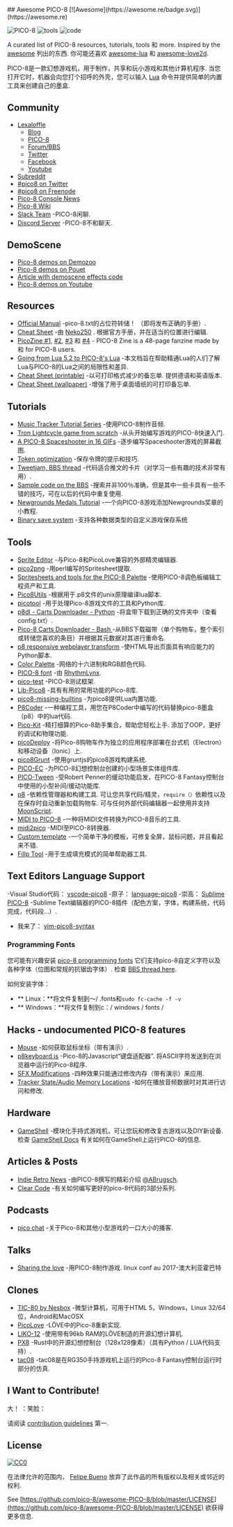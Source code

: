 <div class="github-widget" data-repo="pico-8/awesome-PICO-8"></div>
<script async src="https://pagead2.googlesyndication.com/pagead/js/adsbygoogle.js"></script><ins class="adsbygoogle" style="display:block" data-ad-client="ca-pub-6890694312814945" data-ad-slot="5473692530" data-ad-format="auto"  data-full-width-responsive="true"></ins><script>(adsbygoogle = window.adsbygoogle || []).push({});</script>
## Awesome PICO-8 [![Awesome](https://awesome.re/badge.svg)](https://awesome.re)


![PICO-8](https://www.lexaloffle.com/gfx/p8_jelpi.gif)
![tools](https://www.lexaloffle.com/gfx/p8_tracker.gif)
![code](https://www.lexaloffle.com/gfx/p8_cast.gif)

 A curated list of PICO-8 resources, tutorials, tools 和 more. Inspired by the [awesome](https://github.com/sindresorhus/awesome) 列出的东西. 你可能还喜欢 [awesome-lua](https://github.com/LewisJEllis/awesome-lua) 和 [awesome-love2d](https://github.com/JanWerder/awesome-love2d).

  PICO-8是一款幻想游戏机，用于制作，共享和玩小游戏和其他计算机程序. 当您打开它时，机器会向您打个招呼的外壳，您可以输入 [Lua](https://www.lua.org/) 命令并提供简单的内置工具来创建自己的墨盒.



## Community

- [Lexaloffle](https://www.lexaloffle.com)
  - [Blog](https://www.lexaloffle.com/bbs/?uid=1)
  - [PICO-8](https://www.lexaloffle.com/pico-8.php)
  - [Forum/BBS](https://www.lexaloffle.com/bbs/?cat=7)
  - [Twitter](https://twitter.com/lexaloffle)
  - [Facebook](https://www.facebook.com/lexaloffle/)
  - [Youtube](https://www.youtube.com/user/lexaloffletv)
- [Subreddit](https://www.reddit.com/r/pico8/)
- [#pico8 on Twitter](https://twitter.com/hashtag/pico8)
- [#pico8 on Freenode](https://webchat.freenode.net/?randomnick=1&channels=#pico8&prompt=1)
- [Pico-8 Console News](https://twitter.com/pico8console)
- [Pico-8 Wiki](http://pico-8.wikia.com/wiki/Pico-8_Wikia)
- [Slack Team](https://slofile.com/slack/pico-8) -PICO-8闲聊.
- [Discord Server](https://discord.gg/EwQ86eq) -PICO-8不和聊天.

## DemoScene

- [Pico-8 demos on Demozoo](https://demozoo.org/platforms/81/) 
- [Pico-8 demos on Pouet](http://www.pouet.net/prodlist.php?platform%5B%5D=PICO-8) 
- [Article with demoscene effects code](https://medium.com/swlh/creativity-through-limitation-pico-8-fantasy-console-175294e13332) 
- [Pico-8 demos on Youtube](https://www.youtube.com/results?search_query=pico+8+demoscene) 


## Resources

- [Official Manual](https://www.lexaloffle.com/pico-8.php?page=manual)  -pico-8.txt的占位符转储！  （即将发布正确的手册）.
- [Cheat Sheet](https://neko250.github.io/pico8-api/) -由 [Neko250](https://neko250.github.io) . 根据官方手册，并在适当的位置进行编辑.
- [PicoZine #1](https://sectordub.itch.io/pico-8-fanzine-1), [#2](https://sectordub.itch.io/pico-8-fanzine-2), [#3](https://sectordub.itch.io/pico-8-fanzine-3) 和 [#4](https://sectordub.itch.io/-pico-8-zine-4) - PICO-8 Zine is a 48-page fanzine made by 和 for PICO-8 users.
- [Going from Lua 5.2 to PICO-8's Lua](https://gist.github.com/josefnpat/bfe4aaa5bbb44f572cd0) -本文档旨在帮助精通Lua的人们了解Lua与PICO-8的Lua之间的局限性和差异.
- [Cheat Sheet (printable)](https://ztiromoritz.github.io/pico-8-spick/)  -以可打印格式减少的备忘单. 提供德语和英语版本.
- [Cheat Sheet (wallpaper)](https://www.lexaloffle.com/bbs/?tid=28207) -增强了用于桌面墙纸的可打印备忘单.

## Tutorials

- [Music Tracker Tutorial Series](https://www.youtube.com/playlist?list=PLjZAika8vyZkyOjoCp0EbHeIFZ8MLlhvg) -使用PICO-8制作音频.
- [Tron Lightcycle game from scratch](https://youtu.be/ZuaLuMhwcc8) -从头开始编写游戏的PICO-8快速入门.
- [A PICO-8 Spaceshooter in 16 GIFs](https://ztiromoritz.github.io/pico-8-shooter/) -逐步编写Spaceshooter游戏的屏幕截图.
- [Token optimization](https://github.com/seleb/PICO-8-Token-Optimizations) -保存令牌的提示和技巧.
- [Tweetjam, BBS thread](https://www.lexaloffle.com/bbs/?tid=3726) -代码适合推文的卡片（对学习一些有趣的技术非常有用）.
- [Sample code on the BBS](https://www.lexaloffle.com/bbs/?search=sample+code) -搜索并非100％准确，但是其中一些卡具有一些不错的技巧，可在以后的代码中重复使用.
- [Newgrounds Medals Tutorial](https://github.com/Bigaston/pico-8-newgrounds-tutorial) -一个向PICO-8游戏添加Newgrounds奖章的小教程.
- [Binary save system](https://ultiman3rd.wordpress.com/2018/02/01/pico-8-binary-save-system/) -支持各种数据类型的自定义游戏保存系统

## Tools

- [Sprite Editor](https://www.lexaloffle.com/bbs/?tid=2462) -与Pico-8和PicoLove兼容的外部精灵编辑器.
- [pico2png](https://github.com/briacp/pico2png) -用perl编写的Spritesheet提取.
- [Spritesheets and tools for the PICO-8 Palette](https://www.reddit.com/r/pico8/comments/3jhmni/spritesheets_and_tools_for_the_pico8_palette/) -使用PICO-8调色板编辑工程资产和工具.
- [Pico8Utils](https://github.com/josefnpat/pico8utils) -根据用于.p8文件的unix原理编译lua脚本.
- [picotool](https://github.com/dansanderson/picotool) -用于处理Pico-8游戏文件的工具和Python库.
- [p8dl - Carts Downloader - Python](https://github.com/franciscod/p8dl) -将盒带下载到正确的文件夹中（查看config.txt）.
- [Pico-8 Carts Downloader - Bash ](https://github.com/kikookoubis/pico-8-carts-bash-downloader) -从BBS下载磁带（单个购物车，整个索引或转储您喜欢的条目）并根据其元数据对其进行重命名.
- [p8 responsive webplayer transform](https://github.com/benwiley4000/pico8-responsive-webplayer-transform) -使HTML导出页面具有响应能力的Python脚本.
- [Color Palette](https://www.romanzolotarev.com/pico-8-color-palette/) -网络的十六进制和RGB颜色代码.
- [PICO-8 font](https://drive.google.com/file/d/0B97Um39fHXlcWUFRZlBqUndhbXM/view) -由 [RhythmLynx](https://www.lexaloffle.com/bbs/?uid=11704).
- [pico-test](https://github.com/jozanza/pico-test) -PICO-8测试框架.
- [Lib-Pico8](https://github.com/clowerweb/Lib-Pico8) -具有有用的常用功能的Pico-8库.
- [pico8-missing-builtins](https://github.com/adamscott/pico8-missing-builtins) -为pico8提供Lua内置功能.
- [P8Coder](https://github.com/movAX13h/P8Coder) -一种编程工具，用您在P8Coder中编写的代码替换pico-8墨盒（p8）中的lua代码.
- [Pico-Kit](https://github.com/outkine/pico-kit)  -精打细算的Pico-8助手集合，帮助您轻松上手. 添加了OOP，更好的调试和物理功能.
- [picoDeploy](https://github.com/torch2424/picoDeploy) -将Pico-8购物车作为独立的应用程序部署在台式机（Electron）和移动设备（Ionic）上.
- [pico8Grunt](https://github.com/TeamNoComplyGames/pico8Grunt) -使用gruntjs的pico8游戏构建系统.
- [PICO-EC](https://github.com/JoebRogers/PICO-EC) -为PICO-8幻想控制台创建的小型场景实体组件库.
- [PICO-Tween](https://github.com/JoebRogers/PICO-Tween) -受Robert Penner的缓动功能启发，在PICO-8 Fantasy控制台中使用的小型补间/缓动功能库.
- [p8](https://github.com/jozanza/p8)  -依赖性管理器和构建工具. 可让您共享代码/精灵，`require（）`依赖性以及在保存时自动重新加载购物车. 可与任何外部代码编辑器一起使用并支持 [MoonScript](https://moonscript.org/).
- [MIDI to PICO-8](https://github.com/andmatand/midi-to-pico8) -一种将MIDI文件转换为PICO-8音乐的工具.
- [midi2pico](https://github.com/gamax92/midi2pico) -MIDI至PICO-8转换器.
- [Custom template](https://www.lexaloffle.com/bbs/?tid=31000) -一个简单干净的模板，可修复全屏，鼠标问题，并且看起来不错.
- [Fillp Tool](https://seansleblanc.itch.io/pico-8-fillp-tool) -用于生成填充模式的简单帮助器工具.

## Text Editors Language Support

-Visual Studio代码： [vscode-pico8](https://github.com/nathanchere/vscode-pico8)
-原子： [language-pico8](https://atom.io/packages/language-pico8)
-崇高： [Sublime PICO-8](https://packagecontrol.io/packages/PICO-8) -Sublime Text编辑器的PICO-8插件（配色方案，字体，构建系统，代码完成，代码段...）.
- 我来了： [vim-pico8-syntax](https://github.com/justinj/vim-pico8-syntax)

### Programming Fonts

您可能有兴趣安装 [pico-8 programming fonts](https://github.com/juanitogan/p8-programming-fonts) 它们支持pico-8自定义字符以及各种字体（位图和常规的抗锯齿字体）. 检查 [BBS thread here](https://www.lexaloffle.com/bbs/?tid=28975).

如何安装字体：

* ** Linux：**将文件复制到〜/ .fonts和`sudo fc-cache -f -v`
* ** Windows：**将文件复制到c：/ windows / fonts /

## Hacks - undocumented PICO-8 features

- [Mouse](https://www.lexaloffle.com/bbs/?tid=3549) -如何获取鼠标坐标（带有演示）.
- [p8keyboard.js](https://github.com/dppc/p8keyboard.js)  -Pico-8的Javascript“键盘适配器”. 将ASCII字符发送到在浏览器中运行的Pico-8程序.
- [SFX Modifications](https://www.lexaloffle.com/bbs/?tid=3561) -四种效果只能通过修改内存（带有演示）来应用.
- [Tracker State/Audio Memory Locations](https://www.lexaloffle.com/bbs/?pid=10719#p10719) -如何在播放音频数据时对其进行访问和修改.

## Hardware

- [GameShell](https://www.clockworkpi.com/)  -模块化手持式游戏机​​，可让您玩和修改复古游戏以及DIY新设备. 检查 [GameShell Docs](https://github.com/clockworkpi/GameShellDocs/wiki/Running-PICO-8-on-the-GameShell) 有关如何在GameShell上运行PICO-8的信息.

## Articles & Posts

- [Indie Retro News](https://www.indieretronews.com/2015/10/pico-8-8-bit-fantasy-console-from.html) -由PICO-8撰写的精彩介绍 [@ABrugsch](https://twitter.com/ABrugsch).
- [Clear Code](http://blog.jvscott.net/post/128051478244/clear-code) -有关如何编写更好的pico-8代码的3部分系列.

## Podcasts

- [pico chat](http://pico.electrobureau.com/) -关于Pico-8和其他小型游戏的一口大小的播客.

## Talks

- [Sharing the love](https://www.youtube.com/watch?v=AmMYWD2Zbso)  -用PICO-8制作游戏.  linux conf au 2017-澳大利亚霍巴特

## Clones
- [TIC-80 by Nesbox](https://nesbox.itch.io/tic) -微型计算机，可用于HTML 5，Windows，Linux 32/64位，Android和MacOSX
- [PicoLove](https://github.com/gamax92/picolove) -LÖVE中的Pico-8重新实现.
- [LIKO-12](https://github.com/RamiLego4Game/LIKO-12) -使用带有96kb RAM的LÖVE制造的开源幻想计算机.
- [PX8](https://github.com/Gigoteur/PX8) -Rust中的开源幻想控制台（128x128像素）（具有Python / LUA代码支持）.
- [tac08](https://0xcafed00d.itch.io/tac08-rg350) -tac08是在RG350手持游戏机上运行的Pico-8 Fantasy控制台运行时部分的仿真.

## I Want to Contribute!

大！  ：笑脸：

请阅读 [contribution guidelines](https://github.com/pico-8/awesome-PICO-8/blob/master/CONTRIBUTING.md) 第一.

## License

[![CC0](https://i.creativecommons.org/p/zero/1.0/88x31.png)](https://creativecommons.org/publicdomain/zero/1.0/)

在法律允许的范围内， [Felipe Bueno](https://twitter.com/felipebueno) 放弃了此作品的所有版权以及相关或邻近的权利.

See [https://github.com/pico-8/awesome-PICO-8/blob/master/LICENSE](https://github.com/pico-8/awesome-PICO-8/blob/master/LICENSE) 欲获得更多信息.
